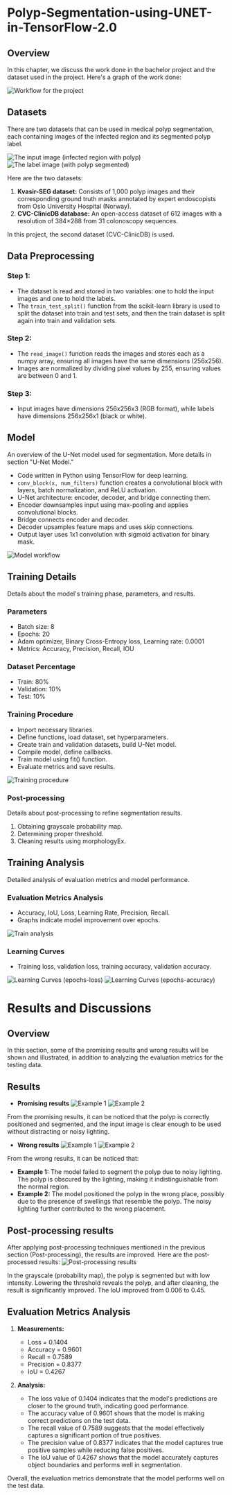 # Polyp-Segmentation-using-UNET-in-TensorFlow-2.0

## Overview
In this chapter, we discuss the work done in the bachelor project and the dataset used in the project. Here's a graph of the work done:

<img src="images/work%20flow.png" alt="Workflow for the project">

## Datasets
There are two datasets that can be used in medical polyp segmentation, each containing images of the infected region and its segmented polyp label.

<img src="images/datasets.png" alt="The input image (infected region with polyp)">
<img src="images/datasets_groundtrouth.png" alt="The label image (with polyp segmented)">

Here are the two datasets:
1. **Kvasir-SEG dataset:** Consists of 1,000 polyp images and their corresponding ground truth masks annotated by expert endoscopists from Oslo University Hospital (Norway).
2. **CVC-ClinicDB database:** An open-access dataset of 612 images with a resolution of 384×288 from 31 colonoscopy sequences.

In this project, the second dataset (CVC-ClinicDB) is used.

## Data Preprocessing
### Step 1:
- The dataset is read and stored in two variables: one to hold the input images and one to hold the labels.
- The `train_test_split()` function from the scikit-learn library is used to split the dataset into train and test sets, and then the train dataset is split again into train and validation sets.

### Step 2:
- The `read_image()` function reads the images and stores each as a numpy array, ensuring all images have the same dimensions (256x256).
- Images are normalized by dividing pixel values by 255, ensuring values are between 0 and 1.

### Step 3:
- Input images have dimensions 256x256x3 (RGB format), while labels have dimensions 256x256x1 (black or white).

## Model
An overview of the U-Net model used for segmentation. More details in section "U-Net Model."

- Code written in Python using TensorFlow for deep learning.
- `conv_block(x, num_filters)` function creates a convolutional block with layers, batch normalization, and ReLU activation.
- U-Net architecture: encoder, decoder, and bridge connecting them.
- Encoder downsamples input using max-pooling and applies convolutional blocks.
- Bridge connects encoder and decoder.
- Decoder upsamples feature maps and uses skip connections.
- Output layer uses 1x1 convolution with sigmoid activation for binary mask.

<img src="images/unetworkflow.png" alt="Model workflow">

## Training Details
Details about the model's training phase, parameters, and results.

### Parameters
- Batch size: 8
- Epochs: 20
- Adam optimizer, Binary Cross-Entropy loss, Learning rate: 0.0001
- Metrics: Accuracy, Precision, Recall, IOU

### Dataset Percentage
- Train: 80%
- Validation: 10%
- Test: 10%

### Training Procedure
- Import necessary libraries.
- Define functions, load dataset, set hyperparameters.
- Create train and validation datasets, build U-Net model.
- Compile model, define callbacks.
- Train model using fit() function.
- Evaluate metrics and save results.

<img src="images/training%20details.png" alt="Training procedure">

### Post-processing
Details about post-processing to refine segmentation results.

1. Obtaining grayscale probability map.
2. Determining proper threshold.
3. Cleaning results using morphologyEx.

## Training Analysis
Detailed analysis of evaluation metrics and model performance.

### Evaluation Metrics Analysis
- Accuracy, IoU, Loss, Learning Rate, Precision, Recall.
- Graphs indicate model improvement over epochs.

<img src="images/train%20analysis.png" alt="Train analysis">

### Learning Curves
- Training loss, validation loss, training accuracy, validation accuracy.

<img src="images/learning_curves_(epochs-loss).png" alt="Learning Curves (epochs-loss)">
<img src="images/learning_curves(epochs-accuracy).png" alt="Learning Curves (epochs-accuracy)">


# Results and Discussions

## Overview
In this section, some of the promising results and wrong results will be shown and illustrated, in addition to analyzing the evaluation metrics for the testing data.

## Results
- **Promising results**
![Example 1](images/promising%201.png)
![Example 2](images/promising%202.png)

From the promising results, it can be noticed that the polyp is correctly positioned and segmented, and the input image is clear enough to be used without distracting or noisy lighting.

- **Wrong results**
![Example 1](images/wrong%201.png)
![Example 2](images/wrong%202.png)

From the wrong results, it can be noticed that:
  - **Example 1:** The model failed to segment the polyp due to noisy lighting. The polyp is obscured by the lighting, making it indistinguishable from the normal region.
  - **Example 2:** The model positioned the polyp in the wrong place, possibly due to the presence of swellings that resemble the polyp. The noisy lighting further contributed to the wrong placement.

## Post-processing results
After applying post-processing techniques mentioned in the previous section (Post-processing), the results are improved. Here are the post-processed results:
![Post-processing results](images/postprocessing.png)

In the grayscale (probability map), the polyp is segmented but with low intensity. Lowering the threshold reveals the polyp, and after cleaning, the result is significantly improved. The IoU improved from 0.006 to 0.45.

## Evaluation Metrics Analysis
1. **Measurements:**
   - Loss = 0.1404
   - Accuracy = 0.9601
   - Recall = 0.7589
   - Precision = 0.8377
   - IoU = 0.4267

2. **Analysis:**
   - The loss value of 0.1404 indicates that the model's predictions are closer to the ground truth, indicating good performance.
   - The accuracy value of 0.9601 shows that the model is making correct predictions on the test data.
   - The recall value of 0.7589 suggests that the model effectively captures a significant portion of true positives.
   - The precision value of 0.8377 indicates that the model captures true positive samples while reducing false positives.
   - The IoU value of 0.4267 shows that the model accurately captures object boundaries and performs well in segmentation.

Overall, the evaluation metrics demonstrate that the model performs well on the test data.


